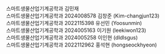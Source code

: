 


  스마트생물산업기계공학과            김민재  
  스마트생물산업기계공학과 2024008578 김창준 (Kim-changjun123)  
  스마트생물산업기계공학과 2022115398 유선민 (Yoosunmin)  
  스마트생물산업기계공학과 2024005163 이기원 (leekiwon123)  
  스마트생물산업기계공학과 2024005258 이인현 (dldlsgus)  
  스마트생물산업기계공학과 2022112962 홍석현 (hongseockhyeon)  
  
